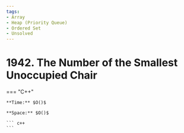 ```yaml
---
tags:
- Array
- Heap (Priority Queue)
- Ordered Set
- Unsolved
---
```



# 1942. The Number of the Smallest Unoccupied Chair

=== "C++"

    **Time:** $O()$

    **Space:** $O()$

    ``` c++
    ```